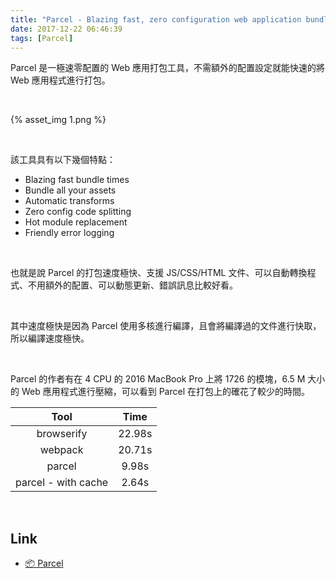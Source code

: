 ```yaml
---
title: "Parcel - Blazing fast, zero configuration web application bundler"
date: 2017-12-22 06:46:39
tags: [Parcel]
---
```


Parcel 是一極速零配置的 Web 應用打包工具，不需額外的配置設定就能快速的將 Web 應用程式進行打包。  

<!-- More -->

<br/>


{% asset_img 1.png %}

<br/>


該工具具有以下幾個特點：  

- Blazing fast bundle times
- Bundle all your assets
- Automatic transforms
- Zero config code splitting
- Hot module replacement
- Friendly error logging

<br/>


也就是說 Parcel 的打包速度極快、支援 JS/CSS/HTML 文件、可以自動轉換程式、不用額外的配置、可以動態更新、錯誤訊息比較好看。  

<br/>


其中速度極快是因為 Parcel 使用多核進行編譯，且會將編譯過的文件進行快取，所以編譯速度極快。

<br/>


Parcel 的作者有在 4 CPU 的 2016 MacBook Pro 上將 1726 的模塊，6.5 M 大小的 Web 應用程式進行壓縮，可以看到 Parcel 在打包上的確花了較少的時間。    

| Tool | Time | 
|:-------------:|:-------------:|
| browserify | 22.98s |
| webpack | 20.71s |
| parcel | 9.98s |
| parcel - with cache | 2.64s | 

<br/>


Link
-----
* [📦 Parcel](https://en.parceljs.org/)
